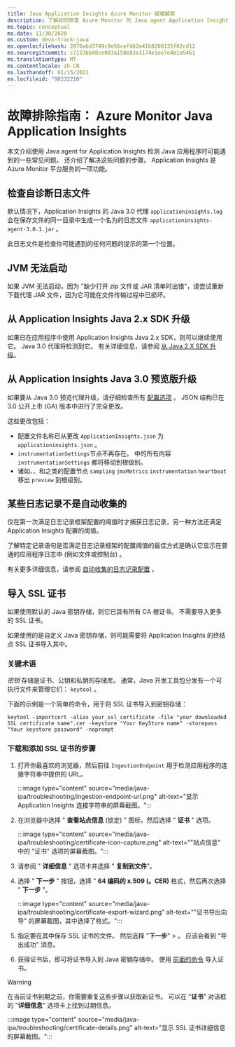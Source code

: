 ```yaml
---
title: Java Application Insights Azure Monitor 疑难解答
description: 了解如何排查 Azure Monitor 的 Java agent Application Insights
ms.topic: conceptual
ms.date: 11/30/2020
ms.custom: devx-track-java
ms.openlocfilehash: 2876abd3749c9e56cef462e41b8268135f82cd12
ms.sourcegitcommit: c7153bb48ce003a158e83a1174e1ee7e4b1a5461
ms.translationtype: MT
ms.contentlocale: zh-CN
ms.lasthandoff: 01/15/2021
ms.locfileid: "98232210"
---
```

# <a name="troubleshooting-guide-azure-monitor-application-insights-for-java"></a>故障排除指南： Azure Monitor Java Application Insights

本文介绍使用 Java agent for Application Insights 检测 Java 应用程序时可能遇到的一些常见问题。 还介绍了解决这些问题的步骤。 Application Insights 是 Azure Monitor 平台服务的一项功能。

## <a name="check-the-self-diagnostic-log-file"></a>检查自诊断日志文件

默认情况下，Application Insights 的 Java 3.0 代理 `applicationinsights.log` 会在保存文件的同一目录中生成一个名为的日志文件 `applicationinsights-agent-3.0.1.jar` 。

此日志文件是检查你可能遇到的任何问题的提示的第一个位置。

## <a name="jvm-fails-to-start"></a>JVM 无法启动

如果 JVM 无法启动，因为 "缺少打开 zip 文件或 JAR 清单时出错"，请尝试重新下载代理 JAR 文件，因为它可能在文件传输过程中已损坏。

## <a name="upgrade-from-the-application-insights-java-2x-sdk"></a>从 Application Insights Java 2.x SDK 升级

如果已在应用程序中使用 Application Insights Java 2.x SDK，则可以继续使用它。 Java 3.0 代理将检测到它。 有关详细信息，请参阅 [从 Java 2.X SDK 升级](./java-standalone-upgrade-from-2x.md)。

## <a name="upgrade-from-application-insights-java-30-preview"></a>从 Application Insights Java 3.0 预览版升级

如果要从 Java 3.0 预览代理升级，请仔细检查所有 [配置选项](./java-standalone-config.md) 。 JSON 结构已在3.0 公开上市 (GA) 版本中进行了完全更改。

这些更改包括：

-  配置文件名称已从更改 `ApplicationInsights.json` 为 `applicationinsights.json` 。
-  `instrumentationSettings`节点不再存在。 中的所有内容 `instrumentationSettings` 都将移动到根级别。 
-  诸如、、和之类的配置节点 `sampling` `jmxMetrics` `instrumentation` `heartbeat` 移出 `preview` 到根级别。

## <a name="some-logging-is-not-auto-collected"></a>某些日志记录不是自动收集的

仅在第一次满足日志记录框架配置的阈值时才捕获日志记录，另一种方法还满足 Application Insights 配置的阈值。

了解特定记录语句是否满足日志记录框架的配置阈值的最佳方式是确认它显示在普通的应用程序日志中 (例如文件或控制台) 。

有关更多详细信息，请参阅 [自动收集的日志记录配置](./java-standalone-config.md#auto-collected-logging) 。

## <a name="import-ssl-certificates"></a>导入 SSL 证书

如果使用默认的 Java 密钥存储，则它已具有所有 CA 根证书。 不需要导入更多的 SSL 证书。

如果使用的是自定义 Java 密钥存储，则可能需要将 Application Insights 的终结点 SSL 证书导入其中。

### <a name="key-terminology"></a>关键术语
*密钥* 存储是证书、公钥和私钥的存储库。 通常，Java 开发工具包分发有一个可执行文件来管理它们： `keytool` 。

下面的示例是一个简单的命令，用于将 SSL 证书导入到密钥存储：

`keytool -importcert -alias your_ssl_certificate -file "your downloaded SSL certificate name".cer -keystore "Your KeyStore name" -storepass "Your keystore password" -noprompt`

### <a name="steps-to-download-and-add-an-ssl-certificate"></a>下载和添加 SSL 证书的步骤

1.  打开你最喜欢的浏览器，然后前往 `IngestionEndpoint` 用于检测应用程序的连接字符串中提供的 URL。

    :::image type="content" source="media/java-ipa/troubleshooting/ingestion-endpoint-url.png" alt-text="显示 Application Insights 连接字符串的屏幕截图。":::

2.  在浏览器中选择 " **查看站点信息** (锁定) " 图标，然后选择 " **证书** " 选项。

    :::image type="content" source="media/java-ipa/troubleshooting/certificate-icon-capture.png" alt-text="&quot;站点信息&quot; 中的 &quot;证书&quot; 选项的屏幕截图。":::

3.  请参阅 " **详细信息** " 选项卡并选择 " **复制到文件**"。
4.  选择 " **下一步** " 按钮，选择 " **64 编码的 x.509 (。CER)** 格式，然后再次选择 " **下一步** "。

    :::image type="content" source="media/java-ipa/troubleshooting/certificate-export-wizard.png" alt-text="&quot;证书导出向导&quot; 的屏幕截图，其中选择了格式。":::

5.  指定要在其中保存 SSL 证书的文件。 然后选择 "**下一步**"  >  。 应该会看到 "导出成功" 消息。
6.  获得证书后，即可将证书导入到 Java 密钥存储中。 使用 [前面的命令](#key-terminology) 导入证书。

> [!WARNING]
> 在当前证书到期之前，你需要重复这些步骤以获取新证书。 可以在 "**证书**" 对话框的 "**详细信息**" 选项卡上找到过期信息。
>
> :::image type="content" source="media/java-ipa/troubleshooting/certificate-details.png" alt-text="显示 SSL 证书详细信息的屏幕截图。":::
